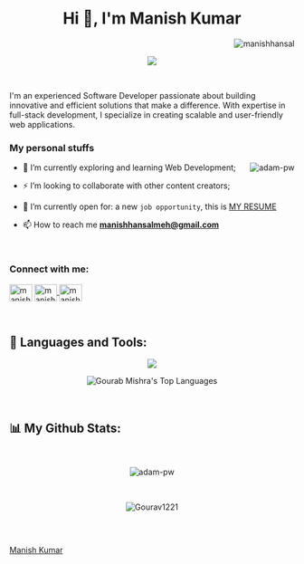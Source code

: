 <h1 align="center">Hi 👋, I'm Manish Kumar</h1>
<p align="right"> <img src="https://komarev.com/ghpvc/?username=manishhansal&label=Profile%20views&color=0e75b6&style=flat" alt="manishhansal" /> </p>
<p align="center">
  <a href="https://github.com/DenverCoder1/readme-typing-svg"><img src="https://readme-typing-svg.herokuapp.com?lines=Full+Stack+Web+Developer;Frontend+Developer;Backend+Developer;Software+Developer;Always%20learning%20new%20things&center=true&width=380&height=45"></a>
</p>

<br>
<p>
I'm an experienced Software Developer passionate about building innovative and efficient solutions that make a difference. With expertise in full-stack development, I specialize in creating scalable and user-friendly web applications.
</p>

<h3>My personal stuffs</h3>

<p><img align="right" src="https://github.com/Adam-pw/Adam-pw/blob/main/animation_500_kxa883sd.gif" alt="adam-pw" /></p>


- 🌱  I’m currently exploring and learning Web Development;

- ⚡ I’m looking to collaborate with other content creators;

- :thinking: I’m currently open for: a new `job opportunity`, this is [MY RESUME](https://drive.google.com/file/d/1rwmPFUQJodDfcFIRwneTQMcJE6Ohw5cL/view?usp=sharing)

- 📫 How to reach me **manishhansalmeh@gmail.com**
<br>

<h3 align="left">Connect with me:</h3>
<p align="left">
  <a href="https://www.linkedin.com/in/manish-kumar-939467210/" target="blank"><img align="center"
      src="https://raw.githubusercontent.com/rahuldkjain/github-profile-readme-generator/master/src/images/icons/Social/linked-in-alt.svg"
      alt="manishkumar" height="30" width="40" /></a>
 <a href="https://twitter.com/ManishK62653031" target="blank"><img align="center"
      src="https://raw.githubusercontent.com/rahuldkjain/github-profile-readme-generator/master/src/images/icons/Social/twitter.svg"
      alt="manishkumar" height="30" width="40" />
  </a>
  <a href="https://wa.me/+918581935284" target="blank"><img align="center"
      src="https://raw.githubusercontent.com/rahuldkjain/github-profile-readme-generator/master/src/images/icons/Social/whatsapp.svg"
      alt="manishkumar" height="30" width="40" />
  </a>
</p>

<br>

## 🚀 Languages and Tools: 
 <p align="center" >
  <img  src="https://user-images.githubusercontent.com/82999542/132934744-131c1891-4a4f-4e88-a64a-36720ad7470b.png">
 </p>
 
 <p align="center"><img alt="Gourab Mishra's Top Languages" src="https://github-readme-stats.vercel.app/api/top-langs/?username=manishhansal&langs_count=8&count_private=true&layout=compact&theme=react&hide_border=true&bg_color=0D1117" />   
</p>

<br>

## 📊 My Github Stats:

  <br/>
  <p align="center"><img align="center" src="https://github-readme-stats.vercel.app/api?username=manishhansal&show_icons=true&locale=en&bg_color=0d1117&text_color=ffffff&repo=convoychat"
    alt="adam-pw" /></p>

<br>
<p align="center"><img align="center" src="https://github-readme-streak-stats.herokuapp.com/?user=manishhansal&theme=highcontrast" alt="Gourav1221" /></p>

<br/>
      
<p align="left"> <a href="https://twitter.com/" target="blank"><img
      src="https://img.shields.io/twitter/follow/?logo=twitter&style=for-the-badge" alt="" /></a> </p>

[Manish Kumar](https://github.com/manishhansal)
